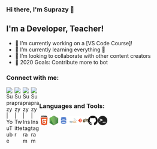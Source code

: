 ### Hi there, I'm Suprazy 👋

## I'm a Developer, Teacher!
- 🔭 I’m currently working on a [VS Code Course]!
- 🌱 I’m currently learning everything 🤣
- 👯 I’m looking to collaborate with other content creators
- 🥅 2020 Goals: Contribute more to bot

### Connect with me:

[<img align="left" alt="Suprazy | YouTube" width="22px" src="https://cdn.jsdelivr.net/npm/simple-icons@v3/icons/youtube.svg" />][youtube]
[<img align="left" alt="Suprazy | Twitter" width="22px" src="https://cdn.jsdelivr.net/npm/simple-icons@v3/icons/twitter.svg" />][twitter]
[<img align="left" alt="Suprazy | Instagram" width="22px" src="https://cdn.jsdelivr.net/npm/simple-icons@v3/icons/instagram.svg" />][instagram]
[<img align="left" alt="Suprazy | Instagram" width="22px" src="https://cdn.jsdelivr.net/npm/simple-icons@v3/icons/instagram.svg" />][discord]

<br />

### Languages and Tools:


[<img align="left" alt="HTML5" width="26px" src="https://raw.githubusercontent.com/github/explore/80688e429a7d4ef2fca1e82350fe8e3517d3494d/topics/html/html.png" />][webdevplaylist]
[<img align="left" alt="Node.js" width="26px" src="https://raw.githubusercontent.com/github/explore/80688e429a7d4ef2fca1e82350fe8e3517d3494d/topics/nodejs/nodejs.png" />][webdevplaylist]
[<img align="left" alt="SQL" width="26px" src="https://raw.githubusercontent.com/github/explore/80688e429a7d4ef2fca1e82350fe8e3517d3494d/topics/sql/sql.png" />][webdevplaylist]
[<img align="left" alt="MySQL" width="26px" src="https://raw.githubusercontent.com/github/explore/80688e429a7d4ef2fca1e82350fe8e3517d3494d/topics/mysql/mysql.png" />][webdevplaylist]
[<img align="left" alt="Git" width="26px" src="https://raw.githubusercontent.com/github/explore/80688e429a7d4ef2fca1e82350fe8e3517d3494d/topics/git/git.png" />][webdevplaylist]
[<img align="left" alt="GitHub" width="26px" src="https://raw.githubusercontent.com/github/explore/78df643247d429f6cc873026c0622819ad797942/topics/github/github.png" />][webdevplaylist]
[<img align="left" alt="HTML5" width="26px" src="https://raw.githubusercontent.com/github/explore/80688e429a7d4ef2fca1e82350fe8e3517d3494d/topics/terminal/terminal.png" />][webdevplaylist]

<br />
<br />

[twitter]: https://twitter.com/TV44148801
[youtube]: https://www.youtube.com/channel/UCmH1td7f73IEyYNNg5XDT9g
[webdevplaylist]: https://www.youtube.com/watch?v=qzUHSFr4lCE&list=PLpBtWRenhW_QOLWuL8zs5HcC_cOVemUFd
[instagram]: https://www.instagram.com/suprazy_/?hl=fr
[discord]: https://discord.gg/ftAVgjp
